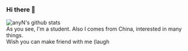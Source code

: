 ### Hi there 👋
![anyN's github stats](https://github-readme-stats.vercel.app/api?username=anyNeko&hide=commits)   
As you see, I'm a student. Also I comes from China, interested in many things.  
Wish you can make friend with me (laugh
<!--
**anyNeko/anyNeko** is a ✨ _special_ ✨ repository because its `README.md` (this file) appears on your GitHub profile.

Here are some ideas to get you started:

- 🔭 I’m currently working on ...
- 🌱 I’m currently learning ...
- 👯 I’m looking to collaborate on ...
- 🤔 I’m looking for help with ...
- 💬 Ask me about ...
- 📫 How to reach me: ...
- 😄 Pronouns: ...
- ⚡ Fun fact: ...
-->
